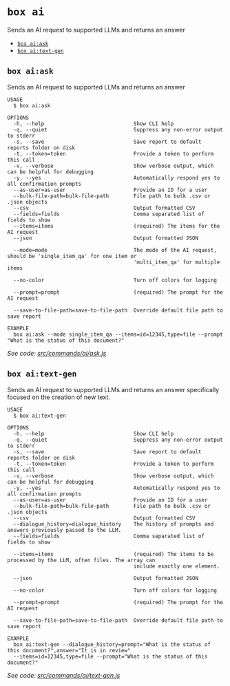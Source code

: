 `box ai`
========

Sends an AI request to supported LLMs and returns an answer

* [`box ai:ask`](#box-aiask)
* [`box ai:text-gen`](#box-aitext-gen)

## `box ai:ask`

Sends an AI request to supported LLMs and returns an answer

```
USAGE
  $ box ai:ask

OPTIONS
  -h, --help                             Show CLI help
  -q, --quiet                            Suppress any non-error output to stderr
  -s, --save                             Save report to default reports folder on disk
  -t, --token=token                      Provide a token to perform this call
  -v, --verbose                          Show verbose output, which can be helpful for debugging
  -y, --yes                              Automatically respond yes to all confirmation prompts
  --as-user=as-user                      Provide an ID for a user
  --bulk-file-path=bulk-file-path        File path to bulk .csv or .json objects
  --csv                                  Output formatted CSV
  --fields=fields                        Comma separated list of fields to show
  --items=items                          (required) The items for the AI request
  --json                                 Output formatted JSON

  --mode=mode                            The mode of the AI request, should be 'single_item_qa' for one item or
                                         'multi_item_qa' for multiple items

  --no-color                             Turn off colors for logging

  --prompt=prompt                        (required) The prompt for the AI request

  --save-to-file-path=save-to-file-path  Override default file path to save report

EXAMPLE
  box ai:ask --mode single_item_qa --items=id=12345,type=file --prompt "What is the status of this document?"
```

_See code: [src/commands/ai/ask.js](https://github.com/box/boxcli/blob/v3.14.1/src/commands/ai/ask.js)_

## `box ai:text-gen`

Sends an AI request to supported LLMs and returns an answer specifically focused on the creation of new text.

```
USAGE
  $ box ai:text-gen

OPTIONS
  -h, --help                             Show CLI help
  -q, --quiet                            Suppress any non-error output to stderr
  -s, --save                             Save report to default reports folder on disk
  -t, --token=token                      Provide a token to perform this call
  -v, --verbose                          Show verbose output, which can be helpful for debugging
  -y, --yes                              Automatically respond yes to all confirmation prompts
  --as-user=as-user                      Provide an ID for a user
  --bulk-file-path=bulk-file-path        File path to bulk .csv or .json objects
  --csv                                  Output formatted CSV
  --dialogue_history=dialogue_history    The history of prompts and answers previously passed to the LLM.
  --fields=fields                        Comma separated list of fields to show

  --items=items                          (required) The items to be processed by the LLM, often files. The array can
                                         include exactly one element.

  --json                                 Output formatted JSON

  --no-color                             Turn off colors for logging

  --prompt=prompt                        (required) The prompt for the AI request

  --save-to-file-path=save-to-file-path  Override default file path to save report

EXAMPLE
  box ai:text-gen --dialogue_history=prompt="What is the status of this document?",answer="It is in review" 
  --items=id=12345,type=file --prompt="What is the status of this document?"
```

_See code: [src/commands/ai/text-gen.js](https://github.com/box/boxcli/blob/v3.14.1/src/commands/ai/text-gen.js)_
